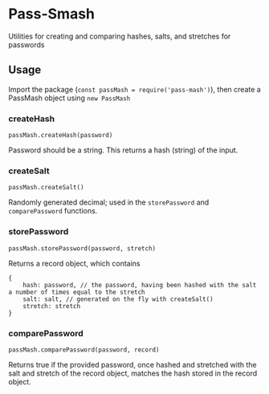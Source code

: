 # Pass-Smash

Utilities for creating and comparing hashes, salts, and stretches for passwords

## Usage

Import the package (`const passMash = require('pass-mash')`), then create a PassMash object using `new PassMash`

### createHash

`passMash.createHash(password)`

Password should be a string. This returns a hash (string) of the input.

### createSalt

`passMash.createSalt()`

Randomly generated decimal; used in the `storePassword` and `comparePassword` functions.

### storePassword

`passMash.storePassword(password, stretch)`

Returns a record object, which contains

```
{
    hash: password, // the password, having been hashed with the salt a number of times equal to the stretch
    salt: salt, // generated on the fly with createSalt()
    stretch: stretch
}
```

### comparePassword

`passMash.comparePassword(password, record)`

Returns true if the provided password, once hashed and stretched with the salt and stretch of the record object, matches the hash stored in the record object.
